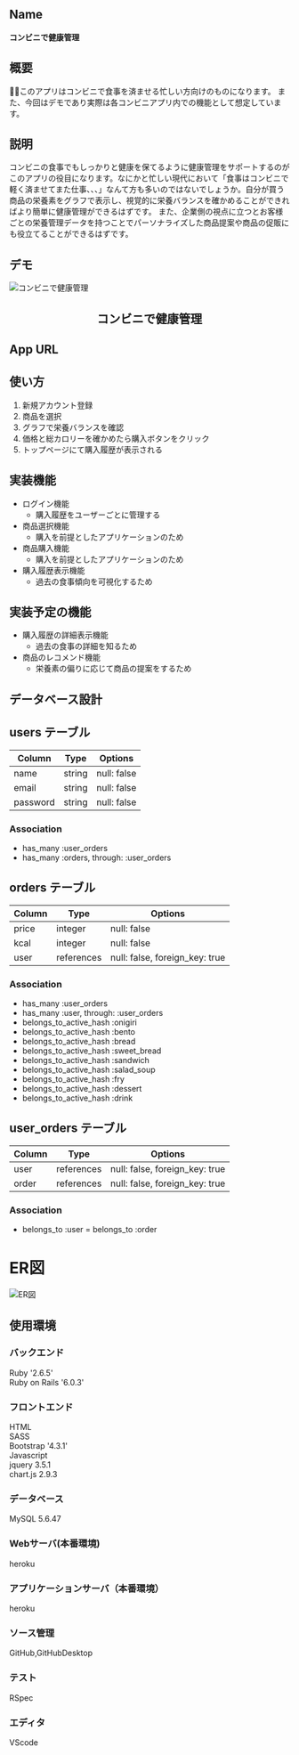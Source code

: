 ## Name
**コンビニで健康管理**

## 概要
このアプリはコンビニで食事を済ませる忙しい方向けのものになります。
また、今回はデモであり実際は各コンビニアプリ内での機能として想定しています。

## 説明
コンビニの食事でもしっかりと健康を保てるように健康管理をサポートするのがこのアプリの役目になります。なにかと忙しい現代において「食事はコンビニで軽く済ませてまた仕事、、、」なんて方も多いのではないでしょうか。自分が買う商品の栄養素をグラフで表示し、視覚的に栄養バランスを確かめることができればより簡単に健康管理ができるはずです。
また、企業側の視点に立つとお客様ごとの栄養管理データを持つことでパーソナライズした商品提案や商品の促販にも役立てることができるはずです。

## デモ
![コンビニで健康管理](https://user-images.githubusercontent.com/44572513/95405215-2d7bfa00-0952-11eb-9ee0-b9572d9f5508.gif)

<h2 align="center">コンビニで健康管理</h2>

## App URL
 
## 使い方
1. 新規アカウント登録
2. 商品を選択
3. グラフで栄養バランスを確認
4. 価格と総カロリーを確かめたら購入ボタンをクリック
5. トップページにて購入履歴が表示される

## 実装機能
- ログイン機能
  - 購入履歴をユーザーごとに管理する
- 商品選択機能
  - 購入を前提としたアプリケーションのため
- 商品購入機能
  - 購入を前提としたアプリケーションのため
- 購入履歴表示機能
  - 過去の食事傾向を可視化するため

## 実装予定の機能
- 購入履歴の詳細表示機能
  - 過去の食事の詳細を知るため
- 商品のレコメンド機能
  - 栄養素の偏りに応じて商品の提案をするため

## データベース設計

## users テーブル

| Column                    | Type   | Options     |
| ------------------------- | ------ | ----------- |
| name                      | string | null: false |
| email                     | string | null: false |
| password                  | string | null: false |

### Association

- has_many :user_orders
- has_many :orders, through: :user_orders

## orders テーブル

| Column              | Type       | Options     |
| ------------------- | ---------- | ----------- |
| price               | integer    | null: false |
| kcal                | integer    | null: false |
| user                | references | null: false, foreign_key: true |

### Association

- has_many :user_orders
- has_many :user, through: :user_orders
- belongs_to_active_hash :onigiri
- belongs_to_active_hash :bento
- belongs_to_active_hash :bread
- belongs_to_active_hash :sweet_bread
- belongs_to_active_hash :sandwich
- belongs_to_active_hash :salad_soup
- belongs_to_active_hash :fry
- belongs_to_active_hash :dessert
- belongs_to_active_hash :drink

## user_orders テーブル

| Column              | Type       | Options     |
| ------------------- | ---------- | ----------- |
| user                | references | null: false, foreign_key: true |
| order                | references | null: false, foreign_key: true |

### Association

- belongs_to :user
= belongs_to :order

# ER図

![ER図](https://user-images.githubusercontent.com/44572513/95406003-4d142200-0954-11eb-8563-7daaed0e08a9.png)

## 使用環境

### バックエンド
Ruby '2.6.5'  
Ruby on Rails '6.0.3'

### フロントエンド
HTML  
SASS  
Bootstrap '4.3.1'  
Javascript  
jquery 3.5.1  
chart.js 2.9.3  

### データベース
MySQL 5.6.47

### Webサーバ(本番環境)
heroku

### アプリケーションサーバ（本番環境）
heroku

### ソース管理
GitHub,GitHubDesktop

### テスト
RSpec

### エディタ
VScode


